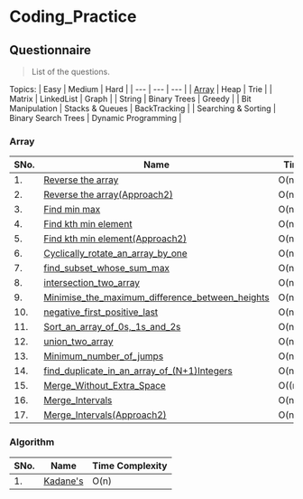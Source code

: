 # Coding_Practice

## Questionnaire
> List of the questions.

Topics:
| Easy | Medium | Hard |
| --- | --- | --- |
| [Array](https://github.com/AshishVarshneyy/Coding_Practice/tree/master/general_code_practice/Array) | Heap | Trie |
| Matrix | LinkedList | Graph |
| String | Binary Trees  | Greedy |
| Bit Manipulation | Stacks & Queues | BackTracking |
| Searching & Sorting | Binary Search Trees | Dynamic Programming |

### Array
| SNo. | Name | Time Complexity |
| --- | --- | --- |
| 1. | [Reverse the array](https://github.com/AshishVarshneyy/Coding_Practice/blob/master/general_code_practice/Array/reverse_the_array.cpp)| O(n)|
| 2. | [Reverse the array(Approach2)](https://github.com/AshishVarshneyy/Coding_Practice/blob/master/general_code_practice/Array/reverse_array2.cpp)| O(n)|
| 3. | [Find min max](https://github.com/AshishVarshneyy/Coding_Practice/blob/master/general_code_practice/Array/max_min_min_compa.cpp)| O(n)|
| 4. | [Find kth min element](https://github.com/AshishVarshneyy/Coding_Practice/blob/master/general_code_practice/Array/Kth_min_ele.cpp)| O(n)|
| 5. | [Find kth min element(Approach2)](https://github.com/AshishVarshneyy/Coding_Practice/blob/master/general_code_practice/Array/Kth_max_min.cpp)| O(nlogn)|
| 6. | [Cyclically_rotate_an_array_by_one](https://github.com/AshishVarshneyy/Coding_Practice/blob/master/general_code_practice/Array/Cyclically_rotate_an_array_by_one.cpp)| O(n)|
| 7. | [find_subset_whose_sum_max](https://github.com/AshishVarshneyy/Coding_Practice/blob/master/general_code_practice/Array/find_subset_whose_sum_max.cpp)| O(n)|
| 8. | [intersection_two_array](https://github.com/AshishVarshneyy/Coding_Practice/blob/master/general_code_practice/Array/intersection_two_array.cpp)| O(n)|
| 9. | [Minimise_the_maximum_difference_between_heights](https://github.com/AshishVarshneyy/Coding_Practice/blob/master/general_code_practice/Array/Minimise_the_maximum_difference_between_heights.cpp)| O(n)|
| 10. | [negative_first_positive_last](https://github.com/AshishVarshneyy/Coding_Practice/blob/master/general_code_practice/Array/negative_first_positive_last.cpp)| O(n)|
| 11. | [Sort_an_array_of_0s,_1s_and_2s ](https://github.com/AshishVarshneyy/Coding_Practice/blob/master/general_code_practice/Array/Sort_an_array_of_0s%2C_1s_and_2s%20.cpp)| O(n)|
| 12. | [union_two_array](https://github.com/AshishVarshneyy/Coding_Practice/blob/master/general_code_practice/Array/union_two_array.cpp)| O(n)|
| 13. | [Minimum_number_of_jumps](https://github.com/AshishVarshneyy/Coding_Practice/blob/master/general_code_practice/Array/Minimum_number_of_jumps.cpp)| O(n)|
| 14. | [find_duplicate_in_an_array_of_(N+1)Integers](https://github.com/AshishVarshneyy/Coding_Practice/blob/master/general_code_practice/Array/find_duplicate_in_an_array_of_(N%2B1I)ntegers.cpp)| O(n)|
| 15. | [Merge_Without_Extra_Space](https://github.com/AshishVarshneyy/Coding_Practice/blob/master/general_code_practice/Array/Merge_Without_Extra_Space.cpp)| O((n+m)*log(n+m))|
| 16. | [Merge_Intervals](https://github.com/AshishVarshneyy/Coding_Practice/blob/master/general_code_practice/Array/merge_interval.cpp)| O(nlog(n))|
| 17. | [Merge_Intervals(Approach2)](https://github.com/AshishVarshneyy/Coding_Practice/blob/master/general_code_practice/Array/merge_interval(Approach2).cpp)| O(nlog(n))|


### Algorithm
| SNo. | Name | Time Complexity |
| --- | --- | --- |
| 1. |[Kadane's](https://github.com/AshishVarshneyy/Coding_Practice/blob/master/algorithms/kadane's.cpp) | O(n)|
